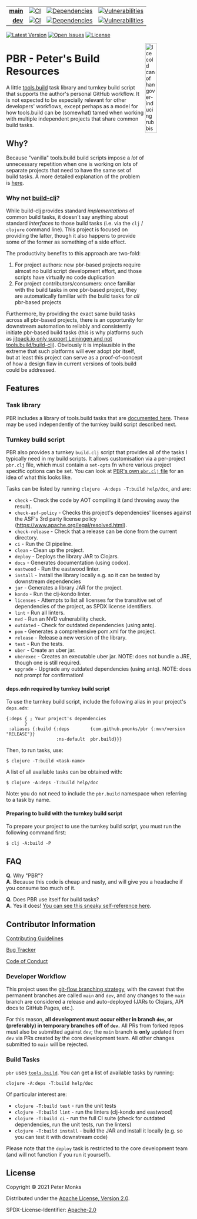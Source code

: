| | | | |
|---:|:---:|:---:|:---:|
| [**main**](https://github.com/pmonks/pbr/tree/main) | [![CI](https://github.com/pmonks/pbr/workflows/CI/badge.svg?branch=main)](https://github.com/pmonks/pbr/actions?query=workflow%3ACI+branch%3Amain) | [![Dependencies](https://github.com/pmonks/pbr/workflows/dependencies/badge.svg?branch=main)](https://github.com/pmonks/pbr/actions?query=workflow%3Adependencies+branch%3Amain) | [![Vulnerabilities](https://github.com/pmonks/pbr/workflows/vulnerabilities/badge.svg?branch=main)](https://pmonks.github.io/pbr/nvd/dependency-check-report.html) |
| [**dev**](https://github.com/pmonks/pbr/tree/dev)  | [![CI](https://github.com/pmonks/pbr/workflows/CI/badge.svg?branch=dev)](https://github.com/pmonks/pbr/actions?query=workflow%3ACI+branch%3Adev) | [![Dependencies](https://github.com/pmonks/pbr/workflows/dependencies/badge.svg?branch=dev)](https://github.com/pmonks/pbr/actions?query=workflow%3Adependencies+branch%3Adev) | [![Vulnerabilities](https://github.com/pmonks/pbr/workflows/vulnerabilities/badge.svg?branch=dev)](https://github.com/pmonks/pbr/actions?query=workflow%3Avulnerabilities+branch%3Adev) |

[![Latest Version](https://img.shields.io/clojars/v/com.github.pmonks/pbr)](https://clojars.org/com.github.pmonks/pbr/) [![Open Issues](https://img.shields.io/github/issues/pmonks/pbr.svg)](https://github.com/pmonks/pbr/issues) [![License](https://img.shields.io/github/license/pmonks/pbr.svg)](https://github.com/pmonks/pbr/blob/main/LICENSE)


<img alt="Ice cold can of hangover-inducing rubbish beer" align="right" width="25%" src="https://pabstblueribbon.com/wp-content/uploads/2020/10/pbr-org.png">

# PBR - Peter's Build Resources

A little [tools.build](https://github.com/clojure/tools.build) task library and turnkey build script that supports the author's personal GitHub workflow.  It is not expected to be especially relevant for other developers' workflows, except perhaps as a model for how tools.build can be (somewhat) tamed when working with multiple independent projects that share common build tasks.

## Why?

Because "vanilla" tools.build build scripts impose a _lot_ of unnecessary repetition when one is working on lots of separate projects that need to have the same set of build tasks. A more detailed explanation of the problem is [here](https://ask.clojure.org/index.php/11168/tools-build-are-standard-build-tasks-under-consideration).

### Why not [build-clj](https://github.com/seancorfield/build-clj)?

While build-clj provides standard _implementations_ of common build tasks, it doesn't say anything about standard _interfaces_ to those build tasks (i.e. via the `clj` / `clojure` command line).  This project is focused on providing the latter, though it also happens to provide some of the former as something of a side effect.

The productivity benefits to this approach are two-fold:
1. For project authors: new pbr-based projects require almost no build script development effort, and those scripts have virtually no code duplication
2. For project contributors/consumers: once familiar with the build tasks in one pbr-based project, they are automatically familiar with the build tasks for _all_ pbr-based projects

Furthermore, by providing the exact same build tasks across all pbr-based projects, there is an opportunity for downstream automation to reliably and consistently initiate pbr-based build tasks (this is why platforms such as [jitpack.io only support Leiningen and not tools.build/build-clj](https://docs.jitpack.io/building/)).  Obviously it is implausible in the extreme that such platforms will ever adopt pbr itself, but at least this project can serve as a proof-of-concept of how a design flaw in current versions of tools.build could be addressed.

## Features

### Task library

PBR includes a library of tools.build tasks that are [documented here](https://pmonks.github.io/pbr/).  These may be used independently of the turnkey build script described next.

### Turnkey build script

PBR also provides a turnkey `build.clj` script that provides all of the tasks I typically need in my build scripts.  It allows customisation via a per-project `pbr.clj` file, which must contain a `set-opts` fn where various project specific options can be set.  You can look at [PBR's own `pbr.clj` file](https://github.com/pmonks/pbr/blob/main/pbr.clj) for an idea of what this looks like.

Tasks can be listed by running `clojure -A:deps -T:build help/doc`, and are:

* `check` - Check the code by AOT compiling it (and throwing away the result).
* `check-asf-policy` - Checks this project's dependencies' licenses against the ASF's 3rd party license policy (https://www.apache.org/legal/resolved.html).
* `check-release` - Check that a release can be done from the current directory.
* `ci` - Run the CI pipeline.
* `clean` - Clean up the project.
* `deploy` - Deploys the library JAR to Clojars.
* `docs` - Generates documentation (using codox).
* `eastwood` - Run the eastwood linter.
* `install` - Install the library locally e.g. so it can be tested by downstream dependencies
* `jar` - Generates a library JAR for the project.
* `kondo` - Run the clj-kondo linter.
* `licenses` - Attempts to list all licenses for the transitive set of dependencies of the project, as SPDX license identifiers.
* `lint` - Run all linters.
* `nvd` - Run an NVD vulnerability check.
* `outdated` - Check for outdated dependencies (using antq).
* `pom` - Generates a comprehensive pom.xml for the project.
* `release` - Release a new version of the library.
* `test` - Run the tests.
* `uber` - Create an uber jar.
* `uberexec` - Creates an executable uber jar. NOTE: does not bundle a JRE, though one is still required.
* `upgrade` - Upgrade any outdated dependencies (using antq). NOTE: does not prompt for confirmation!

#### deps.edn required by turnkey build script

To use the turnkey build script, include the following alias in your project's `deps.edn`:

```edn
{:deps { ; Your project's dependencies
       }
 :aliases {:build {:deps        {com.github.pmonks/pbr {:mvn/version "RELEASE"}}
                   :ns-default  pbr.build}}}
```

Then, to run tasks, use:
```shell
$ clojure -T:build <task-name>
```

A list of all available tasks can be obtained with:

```shell
$ clojure -A:deps -T:build help/doc
```

Note: you do not need to include the `pbr.build` namespace when referring to a task by name.


#### Preparing to build with the turnkey build script

To prepare your project to use the turnkey build script, you must run the following command first:

```shell
$ clj -A:build -P
```

## FAQ

[//]: # (Comment: Every Question in this list has two spaces at the end THAT MUST NOT BE REMOVED!!)

**Q.** Why "PBR"?  
**A.** Because this code is cheap and nasty, and will give you a headache if you consume too much of it.

**Q.** Does PBR use itself for build tasks?  
**A.** Yes it does!  [You can see this sneaky self-reference here](https://github.com/pmonks/pbr/blob/main/deps.edn#L42).

## Contributor Information

[Contributing Guidelines](https://github.com/pmonks/pbr/blob/main/.github/CONTRIBUTING.md)

[Bug Tracker](https://github.com/pmonks/pbr/issues)

[Code of Conduct](https://github.com/pmonks/pbr/blob/main/.github/CODE_OF_CONDUCT.md)

### Developer Workflow

This project uses the [git-flow branching strategy](https://nvie.com/posts/a-successful-git-branching-model/), with the caveat that the permanent branches are called `main` and `dev`, and any changes to the `main` branch are considered a release and auto-deployed (JARs to Clojars, API docs to GitHub Pages, etc.).

For this reason, **all development must occur either in branch `dev`, or (preferably) in temporary branches off of `dev`.**  All PRs from forked repos must also be submitted against `dev`; the `main` branch is **only** updated from `dev` via PRs created by the core development team.  All other changes submitted to `main` will be rejected.

### Build Tasks

`pbr` uses [`tools.build`](https://clojure.org/guides/tools_build). You can get a list of available tasks by running:

```
clojure -A:deps -T:build help/doc
```

Of particular interest are:

* `clojure -T:build test` - run the unit tests
* `clojure -T:build lint` - run the linters (clj-kondo and eastwood)
* `clojure -T:build ci` - run the full CI suite (check for outdated dependencies, run the unit tests, run the linters)
* `clojure -T:build install` - build the JAR and install it locally (e.g. so you can test it with downstream code)

Please note that the `deploy` task is restricted to the core development team (and will not function if you run it yourself).

## License

Copyright © 2021 Peter Monks

Distributed under the [Apache License, Version 2.0](http://www.apache.org/licenses/LICENSE-2.0).

SPDX-License-Identifier: [Apache-2.0](https://spdx.org/licenses/Apache-2.0)
